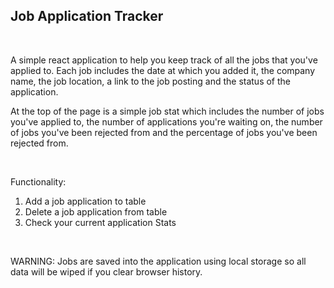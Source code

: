 ## Job Application Tracker

</br>

A simple react application to help you keep track of all the jobs that you've applied to. Each job includes the date at which you added it, the company name, the job location, a link to the job posting and the status of the application.

At the top of the page is a simple job stat which includes the number of jobs you've applied to, the number of applications you're waiting on, the number of jobs you've been rejected from and the percentage of jobs you've been rejected from.

</br>

Functionality:
1) Add a job application to table
2) Delete a job application from table
3) Check your current application Stats

</br>

WARNING: Jobs are saved into the application using local storage so all data will be wiped if you clear browser history.